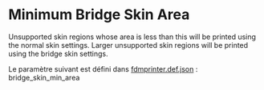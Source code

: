 # Minimum Bridge Skin Area

Unsupported skin regions whose area is less than this will be printed using the normal skin settings. Larger unsupported skin regions will be printed using the bridge skin settings.

Le paramètre suivant est défini dans [fdmprinter.def.json](https://github.com/smartavionics/Cura/blob/mb-master/resources/definitions/fdmprinter.def.json) : bridge_skin_min_area